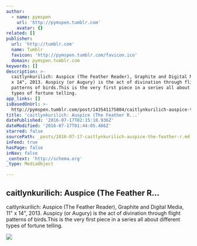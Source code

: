 ```yaml
---
author:
  - name: pymspen
    url: 'http://pymspen.tumblr.com'
    avatar: {}
related: []
publisher:
  url: 'http://tumblr.com'
  name: Tumblr
  favicon: 'http://pymspen.tumblr.com/favicon.ico'
  domain: pymspen.tumblr.com
keywords: []
description: >-
  caitlynkurilich: Auspice (The Feather Reader), Graphite and Digital Media, 11"
  x 14", 2013. Auspicy (or Augury) is the act of divination through flight
  patterns of birds.This is the very first piece in a series all about different
  types of fortune telling.
app_links: []
isBasedOnUrl: >-
  http://pymspen.tumblr.com/post/143541175804/caitlynkurilich-auspice-the-feather-reader
title: 'caitlynkurilich: Auspice (The Feather R...'
datePublished: '2016-07-17T02:15:18.936Z'
dateModified: '2016-07-17T01:44:05.486Z'
starred: false
sourcePath: _posts/2016-07-17-caitlynkurilich-auspice-the-feather-r.md
inFeed: true
hasPage: false
inNav: false
_context: 'http://schema.org'
_type: MediaObject

---
```

<article style=""><h1>caitlynkurilich: Auspice (The Feather R...</h1><p>caitlynkurilich: Auspice (The Feather Reader), Graphite and Digital Media, 11" x 14", 2013. Auspicy (or Augury) is the act of divination through flight patterns of birds.This is the very first piece in a series all about different types of fortune telling.</p><img src="http://65.media.tumblr.com/381eea5ed8aca134b6a3ea2ff2429f18/tumblr_mh5qigsDxs1qa20kfo1_r1_1280.jpg" /></article>